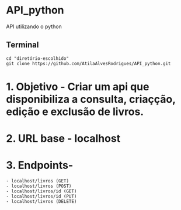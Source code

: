# API_python
 API utilizando o python

## Terminal

    cd "diretório-escolhido"
    git clone https://github.com/AtilaAlvesRodrigues/API_python.git

# 1. Objetivo - Criar um api que disponibiliza a consulta, criaçção, edição e exclusão de livros.
# 2. URL base - localhost
# 3. Endpoints- 
    - localhost/livros (GET)
    - localhost/livros (POST)
    - localhost/livros/id (GET)
    - localhost/livros/id (PUT)
    - localhost/livros (DELETE)
